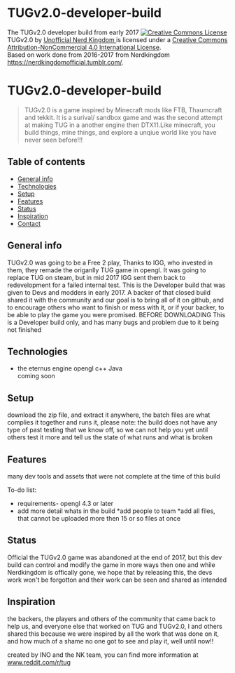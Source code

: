 # TUGv2.0-developer-build
The TUGv2.0 developer build from early 2017
<a rel="license" href="http://creativecommons.org/licenses/by-nc/4.0/"><img alt="Creative Commons License" style="border-width:0" src="https://i.creativecommons.org/l/by-nc/4.0/80x15.png" /></a><br /><span xmlns:dct="http://purl.org/dc/terms/" property="dct:title">TUGv2.0</span> by <a xmlns:cc="http://creativecommons.org/ns#" href="https://www.reddit.com/r/tug/" property="cc:attributionName" rel="cc:attributionURL">Unofficial Nerd Kingdom </a> is licensed under a <a rel="license" href="http://creativecommons.org/licenses/by-nc/4.0/">Creative Commons Attribution-NonCommercial 4.0 International License</a>.<br />Based on work done from 2016-2017 from Nerdkingdom <a xmlns:dct="http://purl.org/dc/terms/" href="https://nerdkingdomofficial.tumblr.com/" rel="dct:source">https://nerdkingdomofficial.tumblr.com/</a>.

# TUGv2.0-developer-build
> TUGv2.0 is a game inspired by Minecraft mods like FTB, Thaumcraft and tekkit. It is a surival/ sandbox game and was the second attempt at making TUG in a another engine then DTX11.Like minecraft, you build things, mine things, and explore a unqiue world like you have never seen before!!!


## Table of contents
* [General info](#general-info)
* [Technologies](#technologies)
* [Setup](#setup)
* [Features](#features)
* [Status](#status)
* [Inspiration](#inspiration)
* [Contact](#contact)

## General info
TUGv2.0 was going to be a Free 2 play, Thanks to IGG, who invested in them, they remade the origanlly TUG game in opengl. It was going to replace TUG on steam, but in mid 2017 IGG sent them back to redevelopment for a failed internal test. This is the Developer build that was given to Devs and modders in early 2017. A backer of that closed build shared it with the community and our goal is to bring all of it on github, and to encourage others who want to finish or mess with it, or if your backer, to be able to play the game you were promised.  BEFORE DOWNLOADING This is a Developer build only, and has many bugs and problem due to it being not finished


## Technologies
* the eternus engine
opengl
c++
Java  
coming soon

## Setup
download the zip file, and extract it anywhere,  the batch files are what complies it together and runs it, please note: the build does not have any type of past testing that we know off, so we can not help you yet until others test it more and tell us the state of what runs and what is broken

## Features
many dev tools and assets that were not complete at the time of this build

To-do list:
* requirements- opengl 4.3 or later
* add more detail whats in the build
*add people to team
*add all files, that cannot be uploaded more then 15 or so files at once

## Status
Official the TUGv2.0 game was abandoned at the end of 2017, but this dev build can control and modify the game in more ways then one and while Nerdkingdom is offically gone, we hope that by releasing this, the devs work won't be forgotton and their work can be seen and shared as intended
## Inspiration
the backers, the players and others of the community that came back to help us, and everyone else that worked on TUG and TUGv2.0, I and others shared this because we were inspired by all the work that was done on it, and how much of a shame no one got to see and play it, well until now!!

created by INO and the NK team, you can find more information at www.reddit.com/r/tug

